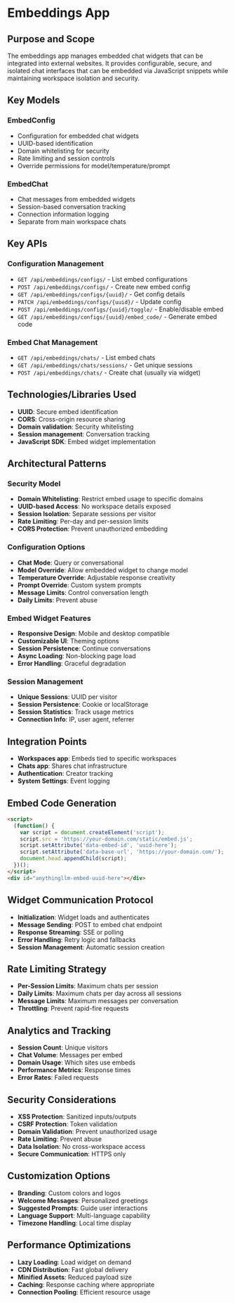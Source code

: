 # Embeddings App

## Purpose and Scope
The embeddings app manages embedded chat widgets that can be integrated into external websites. It provides configurable, secure, and isolated chat interfaces that can be embedded via JavaScript snippets while maintaining workspace isolation and security.

## Key Models

### EmbedConfig
- Configuration for embedded chat widgets
- UUID-based identification
- Domain whitelisting for security
- Rate limiting and session controls
- Override permissions for model/temperature/prompt

### EmbedChat
- Chat messages from embedded widgets
- Session-based conversation tracking
- Connection information logging
- Separate from main workspace chats

## Key APIs

### Configuration Management
- `GET /api/embeddings/configs/` - List embed configurations
- `POST /api/embeddings/configs/` - Create new embed config
- `GET /api/embeddings/configs/{uuid}/` - Get config details
- `PATCH /api/embeddings/configs/{uuid}/` - Update config
- `POST /api/embeddings/configs/{uuid}/toggle/` - Enable/disable embed
- `GET /api/embeddings/configs/{uuid}/embed_code/` - Generate embed code

### Embed Chat Management
- `GET /api/embeddings/chats/` - List embed chats
- `GET /api/embeddings/chats/sessions/` - Get unique sessions
- `POST /api/embeddings/chats/` - Create chat (usually via widget)

## Technologies/Libraries Used
- **UUID**: Secure embed identification
- **CORS**: Cross-origin resource sharing
- **Domain validation**: Security whitelisting
- **Session management**: Conversation tracking
- **JavaScript SDK**: Embed widget implementation

## Architectural Patterns

### Security Model
- **Domain Whitelisting**: Restrict embed usage to specific domains
- **UUID-based Access**: No workspace details exposed
- **Session Isolation**: Separate sessions per visitor
- **Rate Limiting**: Per-day and per-session limits
- **CORS Protection**: Prevent unauthorized embedding

### Configuration Options
- **Chat Mode**: Query or conversational
- **Model Override**: Allow embedded widget to change model
- **Temperature Override**: Adjustable response creativity
- **Prompt Override**: Custom system prompts
- **Message Limits**: Control conversation length
- **Daily Limits**: Prevent abuse

### Embed Widget Features
- **Responsive Design**: Mobile and desktop compatible
- **Customizable UI**: Theming options
- **Session Persistence**: Continue conversations
- **Async Loading**: Non-blocking page load
- **Error Handling**: Graceful degradation

### Session Management
- **Unique Sessions**: UUID per visitor
- **Session Persistence**: Cookie or localStorage
- **Session Statistics**: Track usage metrics
- **Connection Info**: IP, user agent, referrer

## Integration Points
- **Workspaces app**: Embeds tied to specific workspaces
- **Chats app**: Shares chat infrastructure
- **Authentication**: Creator tracking
- **System Settings**: Event logging

## Embed Code Generation
```html
<script>
  (function() {
    var script = document.createElement('script');
    script.src = 'https://your-domain.com/static/embed.js';
    script.setAttribute('data-embed-id', 'uuid-here');
    script.setAttribute('data-base-url', 'https://your-domain.com/');
    document.head.appendChild(script);
  })();
</script>
<div id="anythingllm-embed-uuid-here"></div>
```

## Widget Communication Protocol
- **Initialization**: Widget loads and authenticates
- **Message Sending**: POST to embed chat endpoint
- **Response Streaming**: SSE or polling
- **Error Handling**: Retry logic and fallbacks
- **Session Management**: Automatic session creation

## Rate Limiting Strategy
- **Per-Session Limits**: Maximum chats per session
- **Daily Limits**: Maximum chats per day across all sessions
- **Message Limits**: Maximum messages per conversation
- **Throttling**: Prevent rapid-fire requests

## Analytics and Tracking
- **Session Count**: Unique visitors
- **Chat Volume**: Messages per embed
- **Domain Usage**: Which sites use embeds
- **Performance Metrics**: Response times
- **Error Rates**: Failed requests

## Security Considerations
- **XSS Protection**: Sanitized inputs/outputs
- **CSRF Protection**: Token validation
- **Domain Validation**: Prevent unauthorized usage
- **Rate Limiting**: Prevent abuse
- **Data Isolation**: No cross-workspace access
- **Secure Communication**: HTTPS only

## Customization Options
- **Branding**: Custom colors and logos
- **Welcome Messages**: Personalized greetings
- **Suggested Prompts**: Guide user interactions
- **Language Support**: Multi-language capability
- **Timezone Handling**: Local time display

## Performance Optimizations
- **Lazy Loading**: Load widget on demand
- **CDN Distribution**: Fast global delivery
- **Minified Assets**: Reduced payload size
- **Caching**: Response caching where appropriate
- **Connection Pooling**: Efficient resource usage
